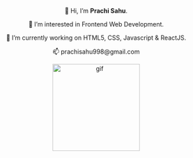  <p align="center" >👋 Hi, I’m <strong>Prachi Sahu</strong>.
  <p align="center" >👀 I’m interested in Frontend Web Development.
<p align="center" >🌱 I’m currently working on HTML5, CSS, Javascript & ReactJS.
<p align="center" >📫 prachisahu998@gmail.com

<!---
prachi-sahu-codes/prachi-sahu-codes is a ✨ special ✨ repository because its `README.md` (this file) appears on your GitHub profile.
You can click the Preview link to take a look at your changes. (other img - https://c.tenor.com/AmcptKa1b08AAAAC/working-busy.gif)
--->
  <p align="center" >
   <img src="https://27a7x92iyp7i4yd8b4bgzvnb-wpengine.netdna-ssl.com/wp-content/uploads/2020/07/giphy-2.gif" alt="gif" width="200px" height="200px"  >

